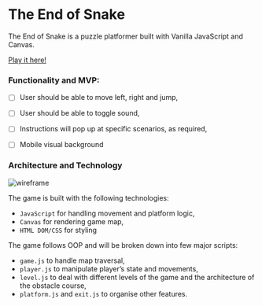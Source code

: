 # The End of Snake

The End of Snake is a puzzle platformer built with Vanilla JavaScript and Canvas.

[Play it here!](http://muhammed-imtiyaz.com/the-end-of-snake/)

### Functionality and MVP:
- [ ] User should be able to move left, right and jump,
- [ ] User should be able to toggle sound,
- [ ] Instructions will pop up at specific scenarios, as required,
- [ ] Mobile visual background


### Architecture and Technology

![wireframe](/app/assets/images/wireframe.png)


The game is built with the following technologies:

- `JavaScript` for handling movement and platform logic,
- `Canvas` for rendering game map,
- `HTML DOM/CSS` for styling

The game follows OOP and will be broken down into few major scripts:

- `game.js` to handle map traversal,
- `player.js` to manipulate player’s state and movements,
- `level.js` to deal with different levels of the game and the architecture of the obstacle course,
- `platform.js` and `exit.js` to organise other features.

